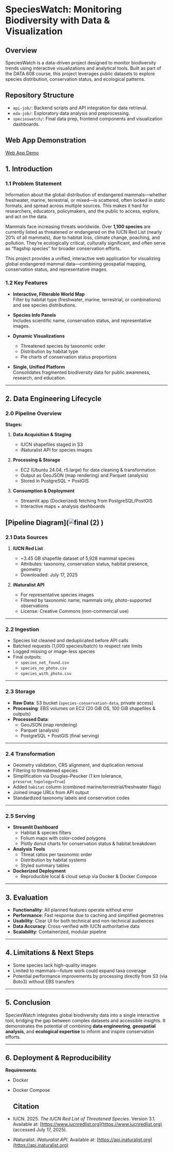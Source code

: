 #  SpeciesWatch: Monitoring Biodiversity with Data & Visualization


## Overview
SpeciesWatch is a data-driven project designed to monitor biodiversity trends using interactive visualizations and analytical tools. Built as part of the DATA 608 course, this project leverages public datasets to explore species distribution, conservation status, and ecological patterns.

## Repository Structure
- `api-job/`: Backend scripts and API integration for data retrieval.
- `eda-job/`: Exploratory data analysis and preprocessing.
- `specieswatch/`: Final data prep, frontend components and visualization dashboards.

## Web App Demonstration
[Web App Demo](https://youtu.be/lOPJfy6CYXo) 


## 1. Introduction

### 1.1 Problem Statement

Information about the global distribution of endangered mammals—whether freshwater, marine, terrestrial, or mixed—is scattered, often locked in static formats, and spread across multiple sources. This makes it hard for researchers, educators, policymakers, and the public to access, explore, and act on the data.

Mammals face increasing threats worldwide. Over **1,100 species** are currently listed as threatened or endangered on the IUCN Red List (nearly 20% of all mammals), due to habitat loss, climate change, poaching, and pollution. They’re ecologically critical, culturally significant, and often serve as “flagship species” for broader conservation efforts.

This project provides a unified, interactive web application for visualizing global endangered mammal data—combining geospatial mapping, conservation status, and representative images.

### 1.2 Key Features

- **Interactive, Filterable World Map**  
  Filter by habitat type (freshwater, marine, terrestrial, or combinations) and see species distributions.
  
- **Species Info Panels**  
  Includes scientific name, conservation status, and representative images.

- **Dynamic Visualizations**  
  - Threatened species by taxonomic order  
  - Distribution by habitat type  
  - Pie charts of conservation status proportions

- **Single, Unified Platform**  
  Consolidates fragmented biodiversity data for public awareness, research, and education.

---

## 2. Data Engineering Lifecycle

### 2.0 Pipeline Overview

**Stages:**
1. **Data Acquisition & Staging**  
   - IUCN shapefiles staged in S3  
   - iNaturalist API for species images

2. **Processing & Storage**  
   - EC2 (Ubuntu 24.04, r5.large) for data cleaning & transformation  
   - Output as GeoJSON (map rendering) and Parquet (analysis)  
   - Stored in PostgreSQL + PostGIS

3. **Consumption & Deployment**  
   - Streamlit app (Dockerized) fetching from PostgreSQL/PostGIS  
   - Interactive maps + analysis dashboards

[Pipeline Diagram](![final (2)](https://github.com/user-attachments/assets/70b6d48c-584b-4a8a-b669-3c2f47696479)
) 
---

### 2.1 Data Sources

1. **IUCN Red List**  
   - ~3.45 GB shapefile dataset of 5,928 mammal species  
   - Attributes: taxonomy, conservation status, habitat presence, geometry  
   - Downloaded: July 17, 2025  

2. **iNaturalist API**  
   - For representative species images  
   - Filtered by taxonomic name, mammals only, photo-supported observations  
   - License: Creative Commons (non-commercial use)

---

### 2.2 Ingestion

- Species list cleaned and deduplicated before API calls
- Batched requests (1,000 species/batch) to respect rate limits
- Logged missing or image-less species
- Final outputs:  
  - `species_not_found.csv`  
  - `species_no_photo.csv`  
  - `species_with_photo.csv`

---

### 2.3 Storage

- **Raw Data**: S3 bucket (`species-conservation-data`, private access)  
- **Processing**: EBS volumes on EC2 (20 GiB OS, 100 GiB shapefiles & outputs)  
- **Processed Data**:  
  - GeoJSON (map rendering)  
  - Parquet (analysis)  
  - PostgreSQL + PostGIS (final serving)

---

### 2.4 Transformation

- Geometry validation, CRS alignment, and duplication removal
- Filtering to threatened species
- Simplification via Douglas–Peucker (1 km tolerance, `preserve_topology=True`)
- Added `habitat` column (combined marine/terrestrial/freshwater flags)
- Joined image URLs from API output
- Standardized taxonomy labels and conservation codes

---

### 2.5 Serving

- **Streamlit Dashboard**  
  - Habitat & species filters  
  - Folium maps with color-coded polygons  
  - Plotly donut charts for conservation status & habitat breakdown
- **Analysis Tools**  
  - Threat ratios per taxonomic order  
  - Distribution by habitat systems  
  - Styled summary tables
- **Dockerized Deployment**  
  - Reproducible local & cloud setup via Docker & Docker Compose

---

## 3. Evaluation

- **Functionality**: All planned features operate without error
- **Performance**: Fast response due to caching and simplified geometries
- **Usability**: Clear UI for both technical and non-technical audiences
- **Data Accuracy**: Cross-verified with IUCN authoritative data
- **Scalability**: Containerized, modular pipeline

---

## 4. Limitations & Next Steps

- Some species lack high-quality images  
- Limited to mammals—future work could expand taxa coverage  
- Potential performance improvements by processing directly from S3 (via Boto3) without EBS transfers

---

## 5. Conclusion

SpeciesWatch integrates global biodiversity data into a single interactive tool, bridging the gap between complex datasets and accessible insights. It demonstrates the potential of combining **data engineering**, **geospatial analysis**, and **ecological expertise** to inform and inspire conservation efforts.

---

## 6. Deployment & Reproducibility

**Requirements**:
- Docker
- Docker Compose

  ## Citation

- IUCN. 2025. *The IUCN Red List of Threatened Species*. Version 3.1. Available at: [https://www.iucnredlist.org](https://www.iucnredlist.org) (accessed July 17, 2025).
- iNaturalist. *iNaturalist API*. Available at: [https://api.inaturalist.org](https://api.inaturalist.org)


